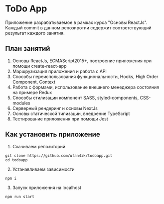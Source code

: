 # ToDo App
Приложение разрабатываемое в рамках курса "Основы ReactJs". Каждый commit в данном репозиротии содержит соответствующий результат каждого занятия.

## План занятий
1. Основы ReactJs, ECMAScript2015+, построение приложения при помощи create-react-app
2. Маршрузизация приложения и работа с API
3. Способы переиспользования функциональности, Hooks, High Order Component, Context
4. Работа с формами, использование внешнего менеджера состояния на примере Redux
5. Способы стилизации компонент SASS, styled-components, CSS-modules
6. Серверный рендеринг и основы NextJs
7. Основы статической типизации, внедрение TypeScript
8. Тестирование приложения при помощи Jest

## Как установить приложение
1. Скачиваем репозиторий 
```
git clone https://github.com/ufan4ik/todoapp.git
cd todoapp
```    
2. Устанавливаем зависимости
```
npm i
```
3. Запуск приложения на localhost
```
npm run start
```

